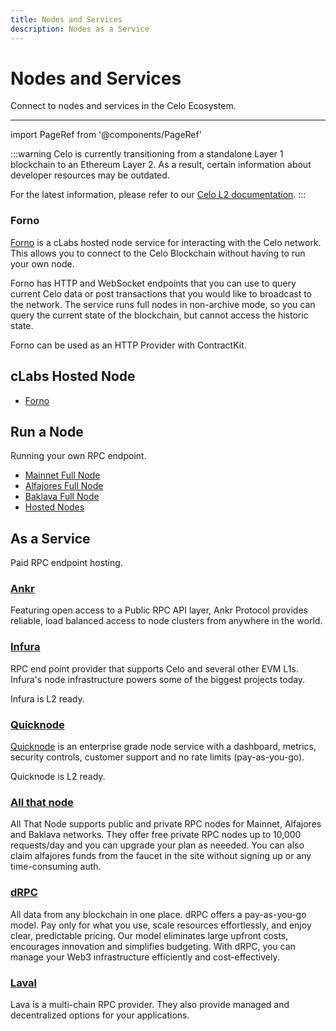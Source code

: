 ```yaml
---
title: Nodes and Services
description: Nodes as a Service
---
```


# Nodes and Services

Connect to nodes and services in the Celo Ecosystem.

---

import PageRef from '@components/PageRef'

:::warning
Celo is currently transitioning from a standalone Layer 1 blockchain to an Ethereum Layer 2. As a result, certain information about developer resources may be outdated.

For the latest information, please refer to our [Celo L2 documentation](../../cel2/index.md).
:::

### Forno

[Forno](./forno.md) is a cLabs hosted node service for interacting with the Celo network. This allows you to connect to the Celo Blockchain without having to run your own node.

Forno has HTTP and WebSocket endpoints that you can use to query current Celo data or post transactions that you would like to broadcast to the network. The service runs full nodes in non-archive mode, so you can query the current state of the blockchain, but cannot access the historic state.

Forno can be used as an HTTP Provider with ContractKit.

## cLabs Hosted Node

- [Forno](forno)

## Run a Node

Running your own RPC endpoint.

- [Mainnet Full Node](./run-mainnet.md)
- [Alfajores Full Node](./run-alfajores.md)
- [Baklava Full Node](./run-baklava.md)
- [Hosted Nodes](./run-hosted.md)

## As a Service

Paid RPC endpoint hosting.

### [Ankr](https://www.ankr.com/rpc/celo/)

Featuring open access to a Public RPC API layer, Ankr Protocol provides reliable, load balanced access to node clusters from anywhere in the world.

<PageRef url="https://www.ankr.com/rpc/celo/" pageName="Ankr" />

### [Infura](https://www.infura.io/)

RPC end point provider that supports Celo and several other EVM L1s. Infura's node infrastructure powers some of the biggest projects today.

<PageRef url="https://docs.infura.io/networks/celo" pageName="Infura" />

Infura is L2 ready.

### [Quicknode](https://www.quicknode.com/chains/celo)


[Quicknode](https://www.quicknode.com/chains/celo) is an enterprise grade node service with a dashboard, metrics, security controls, customer support and no rate limits (pay-as-you-go).

Quicknode is L2 ready.

<PageRef url="https://www.quicknode.com/chains/celo" pageName="Quicknode" />

### [All that node](https://www.allthatnode.com/celo.dsrv)

All That Node supports public and private RPC nodes for Mainnet, Alfajores and Baklava networks. They offer free private RPC nodes up to 10,000 requests/day and you can upgrade your plan as neeeded. You can also claim alfajores funds from the faucet in the site without signing up or any time-consuming auth.

<PageRef url="https://www.allthatnode.com/celo.dsrv" pageName="All That Node" />


### [dRPC](https://drpc.org/chainlist/celo)

All data from any blockchain in one place. dRPC offers a pay-as-you-go model. Pay only for what you use, scale resources effortlessly, and enjoy clear, predictable pricing. Our model eliminates large upfront costs, encourages innovation and simplifies budgeting. With dRPC, you can manage your Web3 infrastructure efficiently and cost-effectively.

<PageRef url="https://drpc.org/chainlist/celo" pageName="DRPC" />

### [Laval](https://docs.lavanet.xyz/celo-dev)

Lava is a multi-chain RPC provider. They also provide managed and decentralized options for your applications.

<PageRef url="https://lavanet.xyz" pageName="Lava" />


